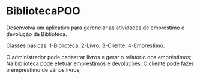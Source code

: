 # BibliotecaPOO

Desenvolva um aplicativo para gerenciar as atividades de empréstimo e devolução da Biblioteca.

Classes básicas:
1-Biblioteca,
2-Livro,
3-Cliente,
4-Emprestimo.

O administrador pode cadastrar livros e gerar o relatório dos empréstimos;
Na biblioteca pode efetuar emprestimos e devoluções;
O cliente pode fazer o emprestimo de vários livros;